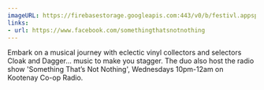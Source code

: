 ```yaml
---
imageURL: https://firebasestorage.googleapis.com:443/v0/b/festivl.appspot.com/o/userContent%2FFF1905FC-738B-4B6C-BD5C-00A9E1440CC8.png?alt=media&token=42f6c20f-5ee2-4a2a-904a-81ffac644124
links:
- url: https://www.facebook.com/somethingthatsnotnothing
---
```

Embark on a musical journey with eclectic vinyl collectors and selectors Cloak and Dagger... music to make you stagger. The duo also host the radio show 'Something That’s Not Nothing', Wednesdays 10pm-12am on Kootenay Co-op Radio.